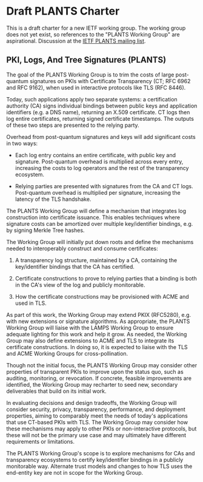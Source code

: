 # Draft PLANTS Charter

This is a draft charter for a new IETF working group. The working group does not yet exist, so references to the "PLANTS Working Group" are aspirational. Discussion at the [IETF PLANTS mailing list](https://mailman3.ietf.org/mailman3/lists/plants.ietf.org/).

## PKI, Logs, And Tree Signatures (PLANTS)

The goal of the PLANTS Working Group is to trim the costs of large post-quantum signatures on PKIs with Certificate Transparency (CT; RFC 6962 and RFC 9162), when used in interactive protocols like TLS (RFC 8446).

Today, such applications apply two separate systems: a certification authority (CA) signs individual bindings between public keys and application identifiers (e.g. a DNS name), returning an X.509 certificate. CT logs then log entire certificates, returning signed certificate timestamps. The outputs of these two steps are presented to the relying party.

Overhead from post-quantum signatures and keys will add significant costs in two ways:

* Each log entry contains an entire certificate, with public key and signature. Post-quantum overhead is multiplied across every entry, increasing the costs to log operators and the rest of the transparency ecosystem.

* Relying parties are presented with signatures from the CA and CT logs. Post-quantum overhead is multiplied per signature, increasing the latency of the TLS handshake.

The PLANTS Working Group will define a mechanism that integrates log construction into certificate issuance. This enables techniques where signature costs can be amortized over multiple key/identifier bindings, e.g. by signing Merkle Tree hashes.

The Working Group will initially put down roots and define the mechanisms needed to interoperably construct and consume certificates:

1. A transparency log structure, maintained by a CA, containing the key/identifier bindings that the CA has certified.

2. Certificate constructions to prove to relying parties that a binding is both in the CA's view of the log and publicly monitorable.

3. How the certificate constructions may be provisioned with ACME and used in TLS.

As part of this work, the Working Group may extend PKIX (RFC5280), e.g. with new extensions or signature algorithms. As appropriate, the PLANTS Working Group will liaise with the LAMPS Working Group to ensure adequate lighting for this work and help it grow. As needed, the Working Group may also define extensions to ACME and TLS to integrate its certificate constructions. In doing so, it is expected to liaise with the TLS and ACME Working Groups for cross-pollination.

Though not the initial focus, the PLANTS Working Group may consider other properties of transparent PKIs to improve upon the status quo, such as auditing, monitoring, or revocation. If concrete, feasible improvements are identified, the Working Group may recharter to seed new, secondary deliverables that build on its initial work.

In evaluating decisions and design tradeoffs, the Working Group will consider security, privacy, transparency, performance, and deployment properties, aiming to comparably meet the needs of today's applications that use CT-based PKIs with TLS. The Working Group may consider how these mechanisms may apply to other PKIs or non-interactive protocols, but these will not be the primary use case and may ultimately have different requirements or limitations.

The PLANTS Working Group's scope is to explore mechanisms for CAs and transparency ecosystems to certify key/identifier bindings in a publicly monitorable way. Alternate trust models and changes to how TLS uses the end-entity key are not in scope for the Working Group.
